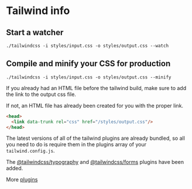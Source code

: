 # Tailwind info

## Start a watcher
`./tailwindcss -i styles/input.css -o styles/output.css --watch`

## Compile and minify your CSS for production
`./tailwindcss -i styles/input.css -o styles/output.css --minify`

If you already had an HTML file before the tailwind build, make sure to add the link to the output css file. 

If not, an HTML file has already been created for you with the proper link.

```html
<head>
  <link data-trunk rel="css" href="/styles/output.css"/>
</head>
```

The latest versions of all of the tailwind plugins are already bundled, so all you need to do is require them in the plugins array of your `tailwind.config.js`.

The [@tailwindcss/typography](https://tailwindcss.com/docs/typography-plugin) and [@tailwindcss/forms](https://github.com/tailwindlabs/tailwindcss-forms) plugins have been added. 

More [plugins](https://tailwindcss.com/docs/plugins#official-plugins)


